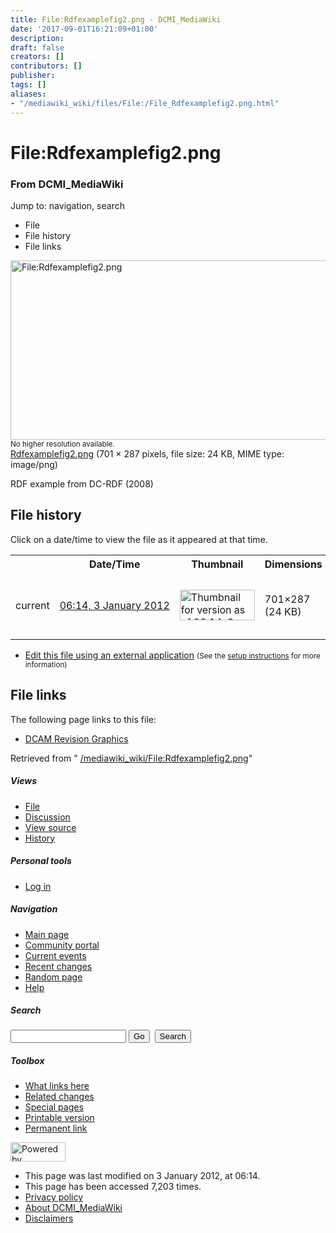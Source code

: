 ```yaml
---
title: File:Rdfexamplefig2.png - DCMI_MediaWiki
date: '2017-09-01T16:21:09+01:00'
description: 
draft: false
creators: []
contributors: []
publisher: 
tags: []
aliases:
- "/mediawiki_wiki/files/File:/File_Rdfexamplefig2.png.html"
---
```


<a id="top"></a>
# File:Rdfexamplefig2.png

### From DCMI\_MediaWiki

Jump to: navigation, search
<!-- start content -->
- File
- File history
- File links

 [<img alt="File:Rdfexamplefig2.png" src="/images/7/71/Rdfexamplefig2.png" width="701" height="287">](/mediawiki_wiki/files/Rdfexamplefig2.png)  
<small>No higher resolution available.</small>  
 [Rdfexamplefig2.png](/images/7/71/Rdfexamplefig2.png)‎ (701 × 287 pixels, file size: 24 KB, MIME type: image/png)

RDF example from DC-RDF (2008)

<!-- 
NewPP limit report
Preprocessor node count: 1/1000000
Post-expand include size: 0/2097152 bytes
Template argument size: 0/2097152 bytes
Expensive parser function count: 0/100
-->
## File history

Click on a date/time to view the file as it appeared at that time.

<table class="wikitable filehistory">
  <tr>
    <td></td>
    <th>Date/Time</th>
    <th>Thumbnail</th>
    <th>Dimensions</th>
    <th>User</th>
    <th>Comment</th>
  </tr>
  <tr>
    <td>current</td>
    <td class="filehistory-selected" style="white-space: nowrap;"><a href="/mediawiki_wiki/files/Rdfexamplefig2.png">06:14, 3 January 2012</a></td>
    <td><a href="/images/7/71/Rdfexamplefig2.png"><img alt="Thumbnail for version as of 06:14, 3 January 2012" src="/images/7/71/Rdfexamplefig2.png" width="120" height="49"></a></td>
    <td>701×287 <span style="white-space: nowrap;">(24 KB)</span>
    </td>
    <td>
      <a href="/index.php/User:TomBaker" title="User:TomBaker" class="mw-userlink">TomBaker</a> <span style="white-space: nowrap;"> <span class="mw-usertoollinks">(<a href="/index.php?title=User_talk:TomBaker&amp;action=edit&amp;redlink=1" class="new" title="User talk:TomBaker (page does not exist)">Talk</a> | <a href="/index.php/Special:Contributions/TomBaker" title="Special:Contributions/TomBaker">contribs</a>)</span></span>
    </td>
    <td> <span class="comment">(RDF example from DC-RDF (2008))</span>
    </td>
  </tr>
</table>

  

- [Edit this file using an external application](/index.php?title=File:Rdfexamplefig2.png&action=edit&externaledit=true&mode=file "File:Rdfexamplefig2.png") <small>(See the <a href="http://www.mediawiki.org/wiki/Manual:External_editors" class="external text" rel="nofollow">setup instructions</a> for more information)</small>

## File links

The following page links to this file:

- [DCAM Revision Graphics](/index.php/DCAM_Revision_Graphics "DCAM Revision Graphics")

Retrieved from " [/mediawiki_wiki/File:Rdfexamplefig2.png](/mediawiki_wiki/files/File:/File:Rdfexamplefig2.png.html)"

<!-- end content -->

##### Views

- [File](/mediawiki_wiki/files/File:/File:Rdfexamplefig2.png.html "View the file page [c]")
- [Discussion](/index.php?title=File_talk:Rdfexamplefig2.png&action=edit&redlink=1 "Discussion about the content page [t]")
- [View source](/index.php?title=File:Rdfexamplefig2.png&action=edit "This page is protected.
You can view its source [e]")
- [History](/index.php?title=File:Rdfexamplefig2.png&action=history "Past revisions of this page [h]")

##### Personal tools

- [Log in](/index.php?title=Special:UserLogin&returnto=File:Rdfexamplefig2.png "You are encouraged to log in; however, it is not mandatory [o]")

<script type="text/javascript"> if (window.isMSIE55) fixalpha(); </script>

##### Navigation

- [Main page](/index.php/Main_Page "Visit the main page [z]")
- [Community portal](/index.php/DCMI_MediaWiki:Community_portal "About the project, what you can do, where to find things")
- [Current events](/index.php/DCMI_MediaWiki:Current_events "Find background information on current events")
- [Recent changes](/index.php/Special:RecentChanges "The list of recent changes in the wiki [r]")
- [Random page](/index.php/Special:Random "Load a random page [x]")
- [Help](/index.php/Help:Contents "The place to find out")

##### <label for="searchInput">Search</label>

<form action="/index.php" id="searchform">
				<input type="hidden" name="title" value="Special:Search">
				<input id="searchInput" title="Search DCMI_MediaWiki" accesskey="f" type="search" name="search">
				<input type="submit" name="go" class="searchButton" id="searchGoButton" value="Go" title="Go to a page with this exact name if exists"> 
				<input type="submit" name="fulltext" class="searchButton" id="mw-searchButton" value="Search" title="Search the pages for this text">
			</form>

##### Toolbox

- [What links here](/index.php/Special:WhatLinksHere/File:Rdfexamplefig2.png "List of all wiki pages that link here [j]")
- [Related changes](/index.php/Special:RecentChangesLinked/File:Rdfexamplefig2.png "Recent changes in pages linked from this page [k]")
- [Special pages](/index.php/Special:SpecialPages "List of all special pages [q]")
- [Printable version](/index.php?title=File:Rdfexamplefig2.png&printable=yes "Printable version of this page [p]")
- [Permanent link](/index.php?title=File:Rdfexamplefig2.png&oldid=1919 "Permanent link to this revision of the page")

<!-- end of the left (by default at least) column -->

 [<img src="/skins/common/images/poweredby_mediawiki_88x31.png" height="31" width="88" alt="Powered by MediaWiki">](http://www.mediawiki.org/)

- This page was last modified on 3 January 2012, at 06:14.
- This page has been accessed 7,203 times.
- [Privacy policy](/index.php/DCMI_MediaWiki:Privacy_policy "DCMI MediaWiki:Privacy policy")
- [About DCMI\_MediaWiki](/index.php/DCMI_MediaWiki:About "DCMI MediaWiki:About")
- [Disclaimers](/index.php/DCMI_MediaWiki:General_disclaimer "DCMI MediaWiki:General disclaimer")

<script>if (window.runOnloadHook) runOnloadHook();</script><!-- Served in 0.456 secs. -->
